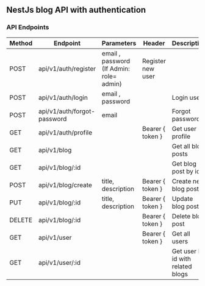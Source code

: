 ## NestJs blog API with authentication

### API Endpoints

| Method  | Endpoint             | Parameters      | Header                |      Description      |
| ------- | --------------------|-------------- | -------------------- | --------------------|
| POST    | api/v1/auth/register |email , password (If Admin: role= admin) | Register new user     |
| POST    | api/v1/auth/login    |email , password |                       | Login user            |
| POST    | api/v1/auth/forgot-password  | email   |                       | Forgot password       |
| GET     | api/v1/auth/profile  |                 | Bearer { token }      | Get user profile      |
| GET     | api/v1/blog          |                 |                       | Get all blog posts    |
| GET     | api/v1/blog/:id      |                 |                       | Get blog post by id   |
| POST    | api/v1/blog/create   | title, description   | Bearer { token } | Create new blog post  |
| PUT     | api/v1/blog/:id      | title, description   | Bearer { token } | Update blog post      |
| DELETE  | api/v1/blog/:id      |                 | Bearer { token }      | Delete blog post      |
| GET     | api/v1/user          |                 | Bearer { token }      | Get all users         |
| GET     | api/v1/user/:id      |                 |                       | Get user by id with related blogs|


